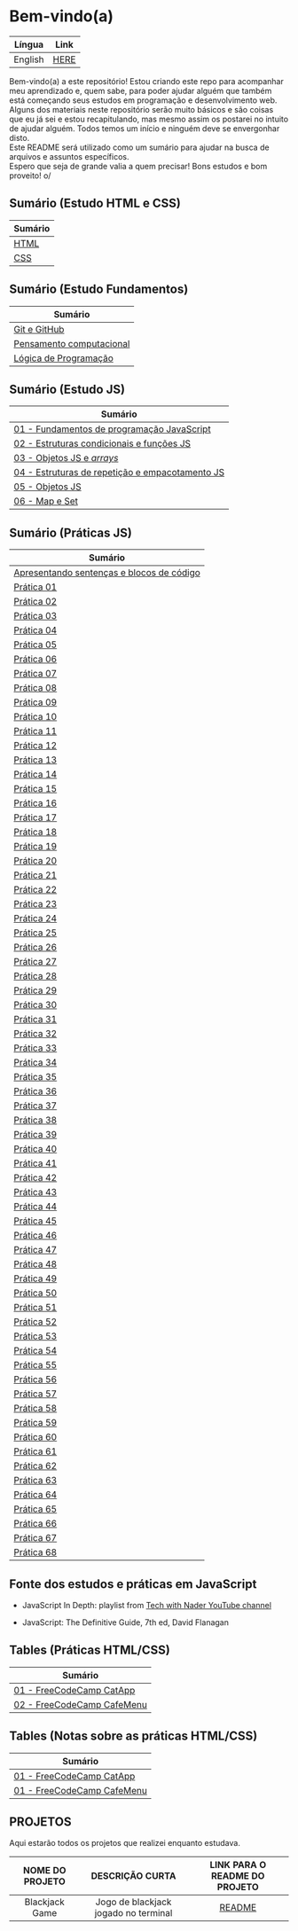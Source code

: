 # Bem-vindo(a)  

|      Língua     |          Link          |
|:---------------:|:----------------------:|
|     English     |[HERE](/README.md)      |  

Bem-vindo(a) a este repositório! Estou criando este repo para acompanhar meu aprendizado e, quem sabe, para poder ajudar alguém que também está começando seus estudos em programação e desenvolvimento web.  
Alguns dos materiais neste repositório serão muito básicos e são coisas que eu já sei e estou recapitulando, mas mesmo assim os postarei no intuito de ajudar alguém. Todos temos um início e ninguém deve se envergonhar disto.  
Este README será utilizado como um sumário para ajudar na busca de arquivos e assuntos específicos.  
Espero que seja de grande valia a quem precisar! Bons estudos e bom proveito! o/  

## Sumário (Estudo HTML e CSS)  

|           Sumário              |
|--------------------------------|
|[HTML](./html_css/texto/html.md)|
| [CSS](./html_css/texto/css.md) |  

## Sumário (Estudo Fundamentos)  

|                            Sumário                                    |
|-----------------------------------------------------------------------|
|         [Git e GitHub](./git_github/texto/git_github.md)              |
|[Pensamento computacional](./fundamentos/01-pensamentoComputacional.md)|
|     [Lógica de Programação](./fundamentos/02-logicaProgramacao.md)    |  

## Sumário (Estudo JS)  

|                                    Sumário                                                |
|-------------------------------------------------------------------------------------------|
|        [01 - Fundamentos de programação JavaScript](./js/textos/01-fundamentos.md)        |
|[02 - Estruturas condicionais e funções JS](./js/textos/02-EstruturaCondicionalEFuncoes.md)|
|    [03 - Objetos JS e *arrays*](./js/textos/03-EstruturasDeRepeticaoEEmpacotamento.md)    |
|         [04 - Estruturas de repetição e empacotamento JS](./js/textos/04-arrays.md)       |
|                      [05 - Objetos JS](./js/textos/05-objetosJs.md)                       |
|                      [06 - Map e Set](./js/textos/06-MapESetJS.md)                        |  

## Sumário (Práticas JS)  

|                          Sumário                                  |
|-------------------------------------------------------------------|
|[Apresentando sentenças e blocos de código](./js/praticando/p00.js)|
|                [Prática 01](./js/praticando/p01.js)               |
|                [Prática 02](./js/praticando/p02.js)               |
|                [Prática 03](./js/praticando/p03.js)               |
|                [Prática 04](./js/praticando/p04.js)               |
|                [Prática 05](./js/praticando/p05.js)               |
|                [Prática 06](./js/praticando/p06.js)               |
|                [Prática 07](./js/praticando/p07.js)               |
|                [Prática 08](./js/praticando/p08.js)               |
|                [Prática 09](./js/praticando/p09.js)               |
|                [Prática 10](./js/praticando/p10.js)               |
|                [Prática 11](./js/praticando/p11.js)               |
|                [Prática 12](./js/praticando/p12.js)               |
|                [Prática 13](./js/praticando/p13.js)               |
|                [Prática 14](./js/praticando/p14.js)               |
|                [Prática 15](./js/praticando/p15.js)               |
|                [Prática 16](./js/praticando/p16.js)               |
|                [Prática 17](./js/praticando/p17.js)               |
|                [Prática 18](./js/praticando/p18.js)               |
|                [Prática 19](./js/praticando/p19.js)               |
|                [Prática 20](./js/praticando/p20.js)               |
|                [Prática 21](./js/praticando/p21.js)               |
|                [Prática 22](./js/praticando/p22.js)               |
|                [Prática 23](./js/praticando/p23.js)               |
|                [Prática 24](./js/praticando/p24.js)               |
|                [Prática 25](./js/praticando/p25.js)               |
|                [Prática 26](./js/praticando/p26.js)               |
|                [Prática 27](./js/praticando/p27.js)               |
|                [Prática 28](./js/praticando/p28.js)               |
|                [Prática 29](./js/praticando/p29.js)               |
|                [Prática 30](./js/praticando/p30.js)               |
|                [Prática 31](./js/praticando/p31.js)               |
|                [Prática 32](./js/praticando/p32.js)               |
|                [Prática 33](./js/praticando/p33.js)               |
|                [Prática 34](./js/praticando/p34.js)               |
|                [Prática 35](./js/praticando/p35.js)               |
|                [Prática 36](./js/praticando/p36.js)               |
|                [Prática 37](./js/praticando/p37.js)               |
|                [Prática 38](./js/praticando/p38.js)               |
|                [Prática 39](./js/praticando/p39.js)               |
|                [Prática 40](./js/praticando/p40.js)               |
|                [Prática 41](./js/praticando/p41.js)               |
|                [Prática 42](./js/praticando/p42.js)               |
|                [Prática 43](./js/praticando/p43.js)               |
|                [Prática 44](./js/praticando/p44.js)               |
|                [Prática 45](./js/praticando/p45.js)               |
|                [Prática 46](./js/praticando/p46.js)               |
|                [Prática 47](./js/praticando/p47.js)               |
|                [Prática 48](./js/praticando/p48.js)               |
|                [Prática 49](./js/praticando/p49.js)               |
|                [Prática 50](./js/praticando/p50.js)               |
|                [Prática 51](./js/praticando/p51.js)               |
|                [Prática 52](./js/praticando/p52.js)               |
|                [Prática 53](./js/praticando/p53.js)               |
|                [Prática 54](./js/praticando/p54.js)               |
|                [Prática 55](./js/praticando/p55.js)               |
|                [Prática 56](./js/praticando/p56.js)               |
|                [Prática 57](./js/praticando/p57.js)               |
|                [Prática 58](./js/praticando/p58.js)               |
|                [Prática 59](./js/praticando/p59.js)               |
|                [Prática 60](./js/praticando/p60.js)               |
|                [Prática 61](./js/praticando/p61.js)               |
|                [Prática 62](./js/praticando/p62.js)               |
|                [Prática 63](./js/praticando/p63.js)               |
|                [Prática 64](./js/praticando/p64.js)               |
|                [Prática 65](./js/praticando/p65.js)               |
|                [Prática 66](./js/praticando/p66.js)               |
|                [Prática 67](./js/praticando/p67.js)               |
|                [Prática 68](./js/praticando/p68.js)               |

## Fonte dos estudos e práticas em JavaScript

- JavaScript In Depth: playlist from [Tech with Nader YouTube channel](https://www.youtube.com/playlist?list=PLovN13bqAx7D_MFjL0PHnCkYAHMSO8-kU)

- JavaScript: The Definitive Guide, 7th ed, David Flanagan

## Tables (Práticas HTML/CSS)  

|                                         Sumário                                        |
|----------------------------------------------------------------------------------------|
|    [01 - FreeCodeCamp CatApp](/pt-br/html_css/pratica/freeCodeCamp/code/catApp.html)   |
|[02 - FreeCodeCamp CafeMenu](/pt-br/html_css/pratica/freeCodeCamp/code/02-cafeMenu.html)|  

## Tables (Notas sobre as práticas HTML/CSS)  

|                                       Sumário                                      |
|------------------------------------------------------------------------------------|
|[01 - FreeCodeCamp CatApp](/pt-br/html_css/pratica/freeCodeCamp/notas/01-catApp.md) |
|[01 - FreeCodeCamp CafeMenu](/pt-br/html_css/pratica/freeCodeCamp/notas/02-cafeMenu)|  

## PROJETOS

Aqui estarão todos os projetos que realizei enquanto estudava.

|  NOME DO PROJETO    |           DESCRIÇÃO CURTA           |         LINK PARA O README DO PROJETO         |
|:-------------------:|:-----------------------------------:|:---------------------------------------------:|
|    Blackjack Game   | Jogo de blackjack jogado no terminal| [README](/projects/01-blackjackGame/README.md)|
